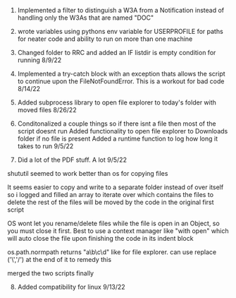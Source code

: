 1. Implemented a filter to distinguish a W3A from a Notification instead of handling only the W3As that are named "DOC"

2. wrote variables using pythons env variable for USERPROFILE for paths for neater code and ability to run on more than one machine

3. Changed folder to RRC and added an IF listdir is empty condition for running
   8/9/22

4. Implemented a try-catch block with an exception thats allows the script to continue upon the FileNotFoundError. This is a workout for bad code
   8/14/22

5. Added subprocess library to open file explorer to today's folder with moved files
   8/26/22

6. Conditonalized a couple things so if there isnt a file then most of the script doesnt run
   Added functionality to open file explorer to Downloads folder if no file is present
   Added a runtime function to log how long it takes to run
   9/5/22

7. Did a lot of the PDF stuff. A lot
   9/5/22

shututil seemed to work better than os for copying files

It seems easier to copy and write to a separate folder instead of over itself so i logged and filled an array to iterate over which contains the files to delete the rest of the files will be moved by the code in the original first script

OS wont let you rename/delete files while the file is open in an Object, so you must close it first. Best to use a context manager like "with open" which will auto close the file upon finishing the code in its indent block

os.path.normpath returns "a\\b\\c\\d" like for file explorer. can use replace ('\\','/') at the end of it to remedy this

merged the two scripts finally

8. Added compatibility for linux
   9/13/22

